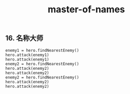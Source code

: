 ﻿---
layout: default
title: master-of-names
---
## 16. 名称大师
```
enemy1 = hero.findNearestEnemy()
hero.attack(enemy1)
hero.attack(enemy1)
enemy2 = hero.findNearestEnemy()
hero.attack(enemy2)
hero.attack(enemy2)
enemy2 = hero.findNearestEnemy()
hero.attack(enemy2)
hero.attack(enemy2)
```
